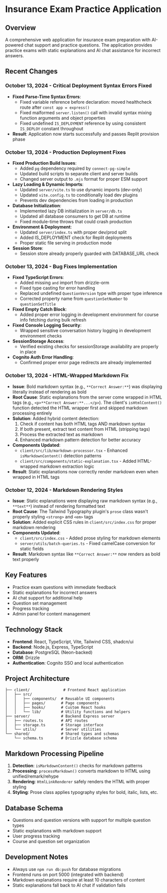 # Insurance Exam Practice Application

## Overview
A comprehensive web application for insurance exam preparation with AI-powered chat support and practice questions. The application provides practice exams with static explanations and AI chat assistance for incorrect answers.

## Recent Changes

### October 13, 2024 - Critical Deployment Syntax Errors Fixed
- **Fixed Parse-Time Syntax Errors**:
  - Fixed variable reference before declaration: moved healthcheck route after `const app = express()`
  - Fixed malformed `server.listen()` call with invalid syntax mixing function arguments and object properties
  - Fixed undefined `IS_DEPLOYMENT` reference by using consistent `IS_DEPLOY` constant throughout
- **Result**: Application now starts successfully and passes Replit provision phase

### October 13, 2024 - Production Deployment Fixes
- **Fixed Production Build Issues**:
  - Added `pg` dependency required by `connect-pg-simple`
  - Updated build scripts to separate client and server builds
  - Changed server output to `.mjs` format for proper ESM support
- **Lazy Loading & Dynamic Imports**:
  - Updated `server/vite.ts` to use dynamic imports (dev-only)
  - Updated `vite.config.ts` to conditionally load dev plugins
  - Prevents dev dependencies from loading in production
- **Database Initialization**:
  - Implemented lazy DB initialization in `server/db.ts`
  - Updated all database consumers to get DB at runtime
  - Fixed module-time throws that could crash production
- **Environment & Deployment**:
  - Updated `server/index.ts` with proper dev/prod split
  - Added IS_DEPLOYMENT check for Replit deployments
  - Proper static file serving in production mode
- **Session Store**:
  - Session store already properly guarded with DATABASE_URL check

### October 13, 2024 - Bug Fixes Implementation
- **Fixed TypeScript Errors**: 
  - Added missing `and` import from drizzle-orm
  - Fixed type casting for error handling 
  - Replaced undefined `QuestionVersion` type with proper type inference
  - Corrected property name from `questionSetNumber` to `questionSetTitle`
- **Fixed Empty Catch Block**:
  - Added proper error logging in development environment for course info fetching during bulk refresh
- **Fixed Console Logging Security**:
  - Wrapped sensitive conversation history logging in development environment checks
- **SessionStorage Access**:
  - Verified existing checks for sessionStorage availability are properly in place
- **Cognito Auth Error Handling**:
  - Confirmed proper error page redirects are already implemented

### October 13, 2024 - HTML-Wrapped Markdown Fix
- **Issue**: Bold markdown syntax (e.g., `**Correct Answer:**`) was displaying literally instead of rendering as bold
- **Root Cause**: Static explanations from the server come wrapped in HTML tags (e.g., `<p>**Correct Answer:**...</p>`). The client's `isHtmlContent()` function detected the HTML wrapper first and skipped markdown processing entirely
- **Solution**: Added hybrid content detection:
  1. Check if content has both HTML tags AND markdown syntax
  2. If both present, extract text content from HTML (stripping tags)
  3. Process the extracted text as markdown
  4. Enhanced markdown pattern detection for better accuracy
- **Components Updated**:
  - `client/src/lib/markdown-processor.tsx` - Enhanced `isMarkdownContent()` detection patterns
  - `client/src/components/static-explanation.tsx` - Added HTML-wrapped markdown extraction logic
- **Result**: Static explanations now correctly render markdown even when wrapped in HTML tags

### October 12, 2024 - Markdown Rendering Styles
- **Issue**: Static explanations were displaying raw markdown syntax (e.g., `**text**`) instead of rendering formatted text
- **Root Cause**: The Tailwind Typography plugin's `prose` class wasn't properly styling `<strong>` and `<em>` tags
- **Solution**: Added explicit CSS rules in `client/src/index.css` for proper markdown rendering
- **Components Updated**:
  - `client/src/index.css` - Added prose styling for markdown elements
  - `server/utils/batch-queries.ts` - Fixed camelCase conversion for static fields
- **Result**: Markdown syntax like `**Correct Answer:**` now renders as bold text properly

## Key Features
- Practice exam questions with immediate feedback
- Static explanations for incorrect answers
- AI chat support for additional help
- Question set management
- Progress tracking
- Admin panel for content management

## Technology Stack
- **Frontend**: React, TypeScript, Vite, Tailwind CSS, shadcn/ui
- **Backend**: Node.js, Express, TypeScript
- **Database**: PostgreSQL (Neon-backed)
- **ORM**: Drizzle
- **Authentication**: Cognito SSO and local authentication

## Project Architecture
```
├── client/               # Frontend React application
│   ├── src/
│   │   ├── components/  # Reusable UI components
│   │   ├── pages/       # Page components
│   │   ├── hooks/       # Custom React hooks
│   │   └── lib/         # Utility functions and helpers
├── server/              # Backend Express server
│   ├── routes.ts        # API routes
│   ├── storage.ts       # Storage interface
│   └── utils/           # Server utilities
└── shared/              # Shared types and schemas
    └── schema.ts        # Drizzle database schema
```

## Markdown Processing Pipeline
1. **Detection**: `isMarkdownContent()` checks for markdown patterns
2. **Processing**: `processMarkdown()` converts markdown to HTML using unified/remark/rehype
3. **Rendering**: `HtmlLinkRenderer` safely renders the HTML with proper styling
4. **Styling**: Prose class applies typography styles for bold, italic, lists, etc.

## Database Schema
- Questions and question versions with support for multiple question types
- Static explanations with markdown support
- User progress tracking
- Course and question set organization

## Development Notes
- Always use `npm run db:push` for database migrations
- Frontend runs on port 5000 (integrated with backend)
- Markdown explanations require at least 10 characters of content
- Static explanations fall back to AI chat if validation fails